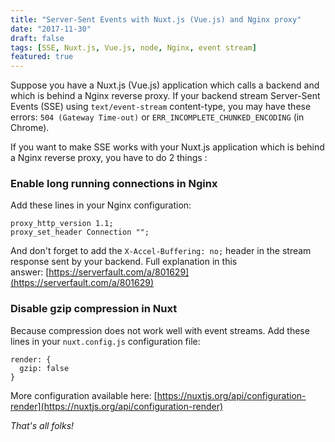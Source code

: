 ```yaml
---
title: "Server-Sent Events with Nuxt.js (Vue.js) and Nginx proxy"
date: "2017-11-30"
draft: false
tags: [SSE, Nuxt.js, Vue.js, node, Nginx, event stream]
featured: true
---
```


Suppose you have a Nuxt.js (Vue.js) application which calls a backend and which is behind a Nginx reverse proxy. If your backend stream Server-Sent Events (SSE) using `text/event-stream` content-type, you may have these errors: `504 (Gateway Time-out)` or `ERR_INCOMPLETE_CHUNKED_ENCODING` (in Chrome).

If you want to make SSE works with your Nuxt.js application which is behind a Nginx reverse proxy, you have to do 2 things :

### Enable long running connections in Nginx

Add these lines in your Nginx configuration:
```
proxy_http_version 1.1;
proxy_set_header Connection "";
```

And don't forget to add the `X-Accel-Buffering: no;` header in the stream response sent by your backend. Full explanation in this answer: [https://serverfault.com/a/801629](https://serverfault.com/a/801629)

### Disable gzip compression in Nuxt

Because compression does not work well with event streams. Add these lines in your `nuxt.config.js` configuration file:
```
render: {
  gzip: false
}
```

More configuration available here: [https://nuxtjs.org/api/configuration-render](https://nuxtjs.org/api/configuration-render)

_That's all folks!_
